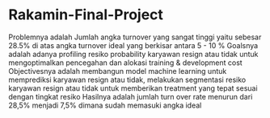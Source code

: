 # Rakamin-Final-Project
Problemnya adalah Jumlah angka turnover yang sangat tinggi yaitu sebesar 28.5% di atas angka turnover ideal yang berkisar antara 5 - 10 % 
Goalsnya adalah adanya profiling resiko probability karyawan resign atau tidak untuk mengoptimalkan pencegahan dan alokasi training & development cost\
Objectivesnya adalah membangun model machine learning untuk memprediksi karyawan resign atau tidak, melakukan segmentasi resiko karyawan resign atau tidak untuk memberikan treatment yang tepat sesuai dengan tingkat resiko
Hasilnya adalah jumlah  turn over rate menurun dari 28,5% menjadi 7,5% dimana sudah memasuki angka ideal
